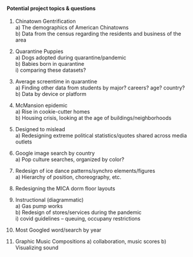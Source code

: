 #### Potential project topics & questions

1. Chinatown Gentrification<br>
    a) The demographics of American Chinatowns<br>
    b) Data from the census regarding the residents and business of the area

2. Quarantine Puppies<br>
    a) Dogs adopted during quarantine/pandemic<br>
    b) Babies born in quarantine<br>
            i) comparing these datasets?

3. Average screentime in quarantine<br>
    a) Finding other data from students by major? careers? age? country?<br>
    b) Data by device or platform

4. McMansion epidemic<br>
    a) Rise in cookie-cutter homes<br>
    b) Housing crisis, looking at the age of buildings/neighborhoods

5. Designed to mislead<br>
    a) Redesigning extreme political statistics/quotes shared across media outlets

6. Google image search by country<br>
    a) Pop culture searches, organized by color?

7. Redesign of ice dance patterns/synchro elements/figures<br>
    a) Hierarchy of position, choreography, etc.

8. Redesigning the MICA dorm floor layouts

9. Instructional (diagrammatic)<br>
    a) Gas pump works<br>
    b) Redesign of stores/services during the pandemic<br>
            i) covid guidelines – queuing, occupany restrictions

10. Most Googled word/search by year

11. Graphic Music Compositions
      a) collaboration, music scores
      b) Visualizing sound
